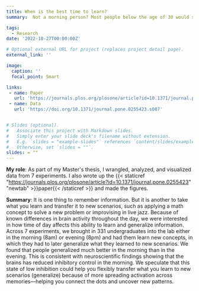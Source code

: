 ```yaml
---
title: When is the best time to learn?
summary:  Not a morning person? Most people below the age of 30 would say so. But, in this collaboration with Harvard Medical School, we tested whether or not college students do in fact learn and process information worse in the morning. Remarkably, we find that <strong> the morning is actually the best time to learn new information</strong>, especially when we have to go beyond what we learned, and transfer it to new scenarios.

tags:
  - Research
date: '2022-10-27T00:00:00Z'

# Optional external URL for project (replaces project detail page).
external_link: ''

image:
  caption: ''
  focal_point: Smart

links:
 - name: Paper
   url: 'https://journals.plos.org/plosone/article?id=10.1371/journal.pone.0255423'
 - name: Data
   url: 'https://doi.org/10.1371/journal.pone.0255423.s007'


# Slides (optional).
#   Associate this project with Markdown slides.
#   Simply enter your slide deck's filename without extension.
#   E.g. `slides = "example-slides"` references `content/slides/example-slides.md`.
#   Otherwise, set `slides = ""`.
slides: = ""
---
```

<strong>My role</strong>: As part of my Master's thesis, I wrangled, analyzed, and visualized data from 7 experiments. I also wrote up the {{< staticref "https://journals.plos.org/plosone/article?id=10.1371/journal.pone.0255423" "newtab" >}}paper{{< /staticref >}} and made the figures. 

<strong> Summary</strong>: It is one thing to remember information. But it is another to take what you learn and transfer it to new scenarios, such as applying a math concept to solve a new problem or improvising in live jazz. Because of known differences in brain activity throughout the day, we were interested in how time of day affects this ability to learn and generalize information. Across 7 experiments, we brought in 331 undergraduates into the lab either in the morning (8am) or evening (8pm) and had them learn new concepts, in which they had to later generalize what they learned to new scenarios. We found that people generalized much better in the morning than in the evening. This is consistent with neuroscientific findings showing that the brains has reduced inhibitory control in the morning. We speculate that this state of low inhibition could help you flexibly transfer what you learn to new scenarios (generalize) because of more spreading activation across memories—helping you connect the dots and uncover new patterns.


